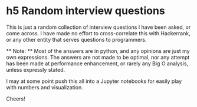 # h5 Random interview questions

This is just a random collection of interview questions I have been asked, or come across.
I have made no effort to cross-correlate this with Hackerrank, or any other entity that serves questions
to programmers.

** Note: **
Most of the answers are in python, and any opinions are just my own expressions.
The answers are not made to be optimal, nor any attempt has been made at performance enhancement, or rarely
any Big O analysis, unless expressly stated.

I may at some point push this all into a Jupyter notebooks for easily play with numbers and visualization.

Cheers!
